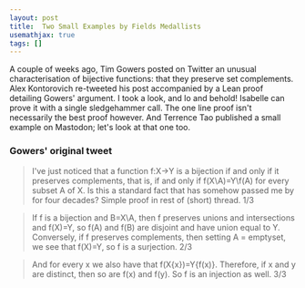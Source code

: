 ```yaml
---
layout: post
title:  Two Small Examples by Fields Medallists
usemathjax: true 
tags: []
---
```


A couple of weeks ago, Tim Gowers posted on Twitter an unusual characterisation of bijective functions: that they preserve set complements. 
Alex Kontorovich re-tweeted his post accompanied by a Lean proof detailing Gowers' argument. 
I took a look, and lo and behold! Isabelle can prove it with a single sledgehammer call. 
The one line proof isn't necessarily the best proof however.
And Terrence Tao published a small example on Mastodon; 
let's look at that one too.

### Gowers' original tweet

> I've just noticed that a function f:X->Y is a bijection if and only if it preserves complements, that is, if and only if f(X\A)=Y\f(A) for every subset A of X. Is this a standard fact that has somehow passed me by for four decades? Simple proof in rest of (short) thread.   1/3

> If f is a bijection and B=X\A, then f preserves unions and intersections and f(X)=Y, so f(A) and f(B) are disjoint and have union equal to Y. Conversely, if f preserves complements, then setting A = emptyset, we see that f(X)=Y, so f is a surjection.  2/3

> And for every x we also have that f(X\{x})=Y\{f(x)}. Therefore, if x and y are distinct, then so are f(x) and f(y). So f is an injection as well. 3/3
